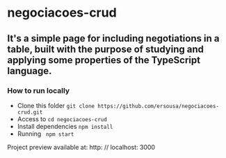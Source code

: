 # negociacoes-crud
## It's a simple page for including negotiations in a table, built with the purpose of studying and applying some properties of the TypeScript language.

### How to run locally
- Clone this folder `git clone https://github.com/ersousa/negociacoes-crud.git`
- Access to `cd negociacoes-crud`
- Install dependencies `npm install` 
- Running ` npm start`

Project preview available at: http: // localhost: 3000

